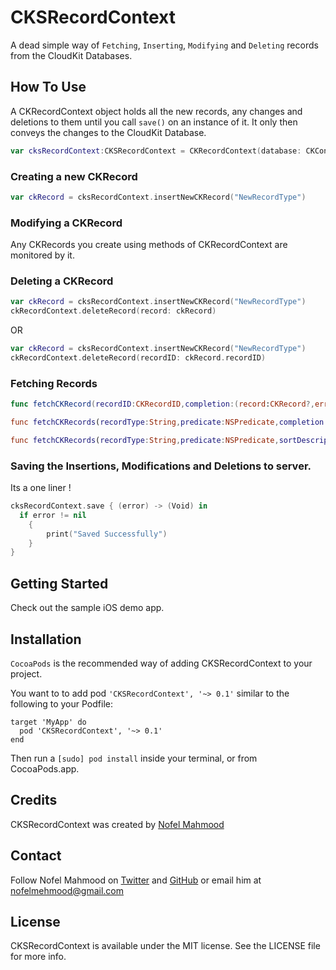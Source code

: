 # CKSRecordContext

A dead simple way of `Fetching`, `Inserting`, `Modifying` and `Deleting` records from the CloudKit Databases.

## How To Use

A CKRecordContext object holds all the new records, any changes and deletions to them until you call `save()` on an instance of it. It only then conveys the changes to the CloudKit Database.

```swift
var cksRecordContext:CKSRecordContext = CKRecordContext(database: CKContainer.defaultContainer().privateCloudDatabase, recordZone: nil)
```
### Creating a new CKRecord

```swift
var ckRecord = cksRecordContext.insertNewCKRecord("NewRecordType")
```

### Modifying a CKRecord

Any CKRecords you create using methods of CKRecordContext are monitored by it.

### Deleting a CKRecord

```swift
var ckRecord = cksRecordContext.insertNewCKRecord("NewRecordType")
ckRecordContext.deleteRecord(record: ckRecord)
```

OR 

```swift
var ckRecord = cksRecordContext.insertNewCKRecord("NewRecordType")
ckRecordContext.deleteRecord(recordID: ckRecord.recordID)
```

### Fetching Records

```swift
func fetchCKRecord(recordID:CKRecordID,completion:(record:CKRecord?,error:NSError!) ->())

func fetchCKRecords(recordType:String,predicate:NSPredicate,completion:(results:Array<AnyObject>?,error:NSError!) ->())

func fetchCKRecords(recordType:String,predicate:NSPredicate,sortDescriptors:[NSSortDescriptor],completion:(results:Array<AnyObject>?,error:NSError!) ->())

```

### Saving the Insertions, Modifications and Deletions to server.

Its a one liner !

```swift
cksRecordContext.save { (error) -> (Void) in
  if error != nil
    {
        print("Saved Successfully")
    }
}
```

## Getting Started 
Check out the sample iOS demo app.

## Installation
`CocoaPods` is the recommended way of adding CKSRecordContext to your project.

You want to to add pod `'CKSRecordContext', '~> 0.1'` similar to the following to your Podfile:
```
target 'MyApp' do
  pod 'CKSRecordContext', '~> 0.1'
end
```

Then run a `[sudo] pod install` inside your terminal, or from CocoaPods.app.


## Credits
CKSRecordContext was created by [Nofel Mahmood](http://twitter.com/NofelMahmood)

## Contact 
Follow Nofel Mahmood on [Twitter](http://twitter.com/NofelMahmood) and [GitHub](http://github.com/nofelmahmood) or email him at nofelmehmood@gmail.com

## License
CKSRecordContext is available under the MIT license. See the LICENSE file for more info.

